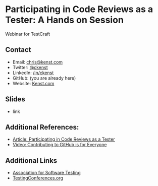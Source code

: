 # Participating in Code Reviews as a Tester: A Hands on Session

Webinar for TestCraft

## Contact

- Email: chris@kenst.com
- Twitter: [@ckenst](https://twitter.com/ckenst)
- LinkedIn: [/in/ckenst](https://www.linkedin.com/in/ckenst/)
- GitHub: (you are already here)
- Website: [Kenst.com](https://www.kenst.com/)

## Slides

- link

## Additional References:

- [Article: Participating in Code Reviews as a Tester](https://www.stickyminds.com/article/participating-code-reviews-tester)
- [Video: Contributing to GitHub is for Everyone](https://www.youtube.com/watch?v=4QgOePWU5no)

## Additional Links

- [Association for Software Testing](https://www.associationforsoftwaretesting.org/)
- [TestingConferences.org](https://testingconferences.org/)
